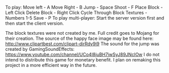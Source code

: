 To play:
Move left - A
Move Right - B
Jump - Space
Shoot - F
Place Block - Left Click
Delete Block - Right Click
Cycle Through Block Textures - Numbers 1-5
Save - P
To play multi-player:
Start the server version first and then start the client version.


The block textures were not created by me. Full credit goes to Mojang for their creation.
The source of the happy face image may be found here: http://www.clipartbest.com/clipart-dirRdy9i9
The sound for the jump was created by GamingSoundEffects: https://www.youtube.com/channel/UCo4I8juBH7iwSyJ89JNcIOw
I do not intend to distribute this game for monetary benefit.
I plan on remaking this project in a more efficient way in the future.
